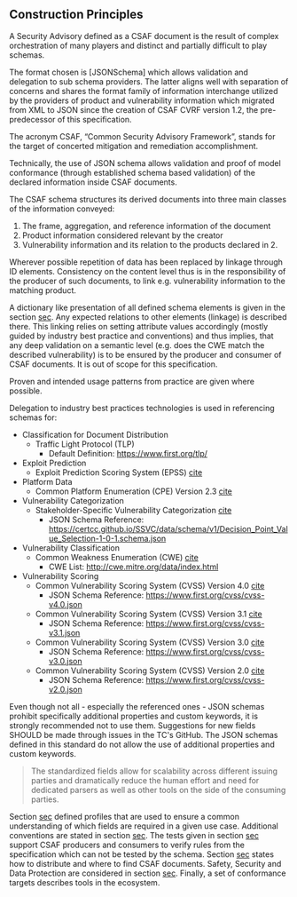 ## Construction Principles

A Security Advisory defined as a CSAF document is the result of complex orchestration of many players and distinct and
partially difficult to play schemas.

The format chosen is [JSONSchema] which allows validation and delegation to sub schema providers.
The latter aligns well with separation of concerns and shares the format family of information interchange utilized by
the providers of product and vulnerability information which migrated from XML to JSON since the creation of CSAF CVRF version 1.2,
the pre-predecessor of this specification.

The acronym CSAF, “Common Security Advisory Framework”, stands for the target of concerted mitigation and remediation accomplishment.

Technically, the use of JSON schema allows validation and proof of model conformance (through established schema based validation)
of the declared information inside CSAF documents.

The CSAF schema structures its derived documents into three main classes of the information conveyed:

1. The frame, aggregation, and reference information of the document
2. Product information considered relevant by the creator
3. Vulnerability information and its relation to the products declared in 2.

Wherever possible repetition of data has been replaced by linkage through ID elements.
Consistency on the content level thus is in the responsibility of the producer of such documents,
to link e.g. vulnerability information to the matching product.

A dictionary like presentation of all defined schema elements is given in the section [sec](#schema-elements).
Any expected relations to other elements (linkage) is described there. This linking relies on setting attribute values accordingly
(mostly guided by industry best practice and conventions) and thus implies,
that any deep validation on a semantic level (e.g. does the CWE match the described vulnerability)
is to be ensured by the producer and consumer of CSAF documents.
It is out of scope for this specification.

Proven and intended usage patterns from practice are given where possible.

Delegation to industry best practices technologies is used in referencing schemas for:

* Classification for Document Distribution
  * Traffic Light Protocol (TLP)
    * Default Definition: https://www.first.org/tlp/
* Exploit Prediction
  * Exploit Prediction Scoring System (EPSS) [cite](#EPSS)
* Platform Data
  * Common Platform Enumeration (CPE) Version 2.3 [cite](#CPE23-N)
* Vulnerability Categorization
  * Stakeholder-Specific Vulnerability Categorization [cite](#SSVC)
    * JSON Schema Reference: https://certcc.github.io/SSVC/data/schema/v1/Decision_Point_Value_Selection-1-0-1.schema.json
* Vulnerability Classification
  * Common Weakness Enumeration (CWE) [cite](#CWE)
    * CWE List: http://cwe.mitre.org/data/index.html
* Vulnerability Scoring
  * Common Vulnerability Scoring System (CVSS) Version 4.0 [cite](#CVSS40)
    * JSON Schema Reference: https://www.first.org/cvss/cvss-v4.0.json
  * Common Vulnerability Scoring System (CVSS) Version 3.1 [cite](#CVSS31)
    * JSON Schema Reference: https://www.first.org/cvss/cvss-v3.1.json
  * Common Vulnerability Scoring System (CVSS) Version 3.0 [cite](#CVSS30)
    * JSON Schema Reference: https://www.first.org/cvss/cvss-v3.0.json
  * Common Vulnerability Scoring System (CVSS) Version 2.0 [cite](#CVSS2)
    * JSON Schema Reference: https://www.first.org/cvss/cvss-v2.0.json

Even though not all - especially the referenced ones - JSON schemas prohibit specifically additional properties and custom keywords,
it is strongly recommended not to use them. Suggestions for new fields SHOULD be made through issues in the TC's GitHub.
The JSON schemas defined in this standard do not allow the use of additional properties and custom keywords.

> The standardized fields allow for scalability across different issuing parties and dramatically reduce the human effort and
> need for dedicated parsers as well as other tools on the side of the consuming parties.

Section [sec](#profiles) defined profiles that are used to ensure a common understanding of which fields are required in a given use case.
Additional conventions are stated in section [sec](#additional-conventions).
The tests given in section [sec](#tests) support CSAF producers and
consumers to verify rules from the specification which can not be tested by the schema.
Section [sec](#distributing-csaf-documents) states how to distribute and where to find CSAF documents.
Safety, Security and Data Protection are considered in section [sec](#safety-security-and-data-protection-considerations).
Finally, a set of conformance targets describes tools in the ecosystem.
